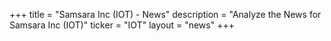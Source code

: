 +++
title = "Samsara Inc (IOT) - News"
description = "Analyze the News for Samsara Inc (IOT)"
ticker = "IOT"
layout = "news"
+++


